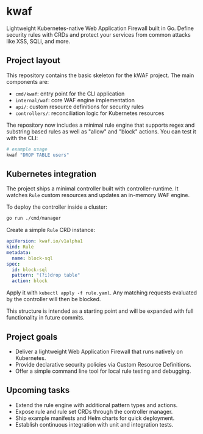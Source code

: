 # kwaf

Lightweight Kubernetes-native Web Application Firewall built in Go. Define security rules with CRDs and protect your services from common attacks like XSS, SQLi, and more.

## Project layout

This repository contains the basic skeleton for the kWAF project. The main components are:

- `cmd/kwaf`: entry point for the CLI application
- `internal/waf`: core WAF engine implementation
- `api/`: custom resource definitions for security rules
- `controllers/`: reconciliation logic for Kubernetes resources

The repository now includes a minimal rule engine that supports regex and substring based rules as well as "allow" and "block" actions. You can test it with the CLI:

```bash
# example usage
kwaf "DROP TABLE users"
```

## Kubernetes integration

The project ships a minimal controller built with controller-runtime. It watches
`Rule` custom resources and updates an in-memory WAF engine.

To deploy the controller inside a cluster:

```bash
go run ./cmd/manager
```

Create a simple `Rule` CRD instance:

```yaml
apiVersion: kwaf.io/v1alpha1
kind: Rule
metadata:
  name: block-sql
spec:
  id: block-sql
  pattern: "(?i)drop table"
  action: block
```

Apply it with `kubectl apply -f rule.yaml`. Any matching requests evaluated by
the controller will then be blocked.

This structure is intended as a starting point and will be expanded with full functionality in future commits.

## Project goals

- Deliver a lightweight Web Application Firewall that runs natively on Kubernetes.
- Provide declarative security policies via Custom Resource Definitions.
- Offer a simple command line tool for local rule testing and debugging.

## Upcoming tasks

- Extend the rule engine with additional pattern types and actions.
- Expose rule and rule set CRDs through the controller manager.
- Ship example manifests and Helm charts for quick deployment.
- Establish continuous integration with unit and integration tests.

